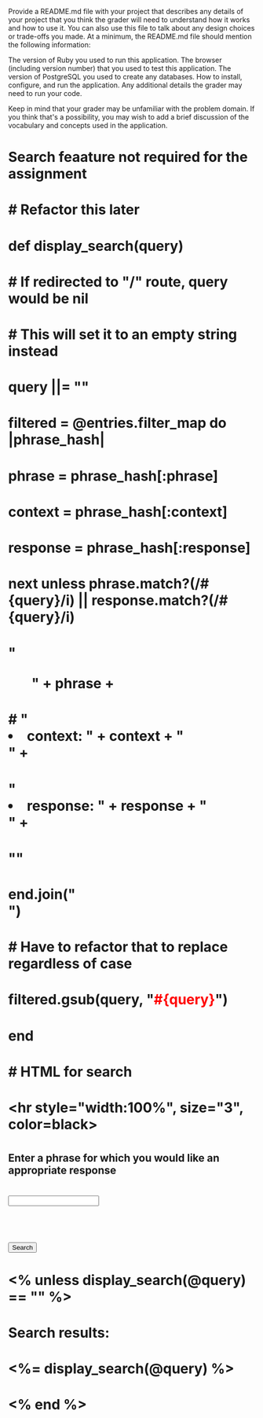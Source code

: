 Provide a README.md file with your project that describes any details of your project that you think the grader will need to understand how it works and how to use it. You can also use this file to talk about any design choices or trade-offs you made. At a minimum, the README.md file should mention the following information:


The version of Ruby you used to run this application.
The browser (including version number) that you used to test this application.
The version of PostgreSQL you used to create any databases.
How to install, configure, and run the application.
Any additional details the grader may need to run your code.

Keep in mind that your grader may be unfamiliar with the problem domain. If you think that's a possibility, you may wish to add a brief discussion of the vocabulary and concepts used in the application.






# Search feaature not required for the assignment
#   # Refactor this later
#   def display_search(query)
#     # If redirected to "/" route, query would be nil
#     # This will set it to an empty string instead
#     query ||= ""
    
#     filtered = @entries.filter_map do |phrase_hash|
#       phrase = phrase_hash[:phrase]
#       context = phrase_hash[:context]
#       response = phrase_hash[:response]

#       next unless phrase.match?(/#{query}/i) || response.match?(/#{query}/i)

#       "<ol>" + phrase + 
#         # "<li>context: " + context + "</li>" +
#         "<li>response: " + response + "</li>" +
#       "</ol>" 
#     end.join("<br>")
#     # Have to refactor that to replace regardless of case
#     filtered.gsub(query, "<span style='color: red'>#{query}</span>")
#   end

# # HTML for search
# <hr style="width:100%", size="3", color=black>  
# <form action="/search" method="get">
#   <h2>Enter a phrase for which you would like an appropriate response</h2>
#   <input name="query"><br><br>
#   <button type="submit">Search</button>
# </form>

# <% unless display_search(@query) == "" %>
#   <p>Search results:</p>
#   <%=  display_search(@query) %>
# <% end %>
# <br><br>


<!-- get "/search" do
  @query = params[:query]
  erb :homepage
end -->